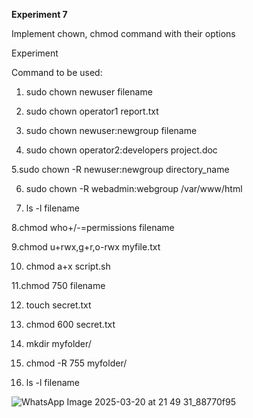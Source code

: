 **Experiment 7**

Implement chown, chmod command with their options 

Experiment

Command to be used:

1. sudo chown newuser filename

2. sudo chown operator1 report.txt

3. sudo chown newuser:newgroup filename

4. sudo chown operator2:developers project.doc

5.sudo chown -R newuser:newgroup directory_name

6. sudo chown -R webadmin:webgroup /var/www/html

7. ls -l filename

8.chmod who+/-=permissions filename

9.chmod u+rwx,g+r,o-rwx myfile.txt

10. chmod a+x script.sh

11.chmod 750 filename

12. touch secret.txt

13. chmod 600 secret.txt

14. mkdir myfolder/

15. chmod -R 755 myfolder/

16. ls -l filename



![WhatsApp Image 2025-03-20 at 21 49 31_88770f95](https://github.com/user-attachments/assets/06aba391-3f8a-487a-b854-ee9868db7161)

